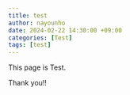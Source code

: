 ```yaml
---
title: test
author: nayounho
date: 2024-02-22 14:30:00 +09:00
categories: [Test]
tags: [test]
---
```


This page is Test.

Thank you!!
